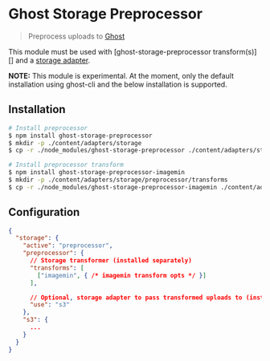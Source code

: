 # Ghost Storage Preprocessor

> Preprocess uploads to [Ghost][]

This module must be used with [ghost-storage-preprocessor transform(s)][] and a [storage adapter][].

**NOTE:** This module is experimental. At the moment, only the default installation using ghost-cli and the below installation is supported.

## Installation

```bash
# Install preprocessor
$ npm install ghost-storage-preprocessor
$ mkdir -p ./content/adapters/storage
$ cp -r ./node_modules/ghost-storage-preprocessor ./content/adapters/storage/preprocessor

# Install preprocessor transform
$ npm install ghost-storage-preprocessor-imagemin
$ mkdir -p ./content/adapters/storage/preprocessor/transforms
$ cp -r ./node_modules/ghost-storage-preprocessor-imagemin ./content/adapters/storage/preprocessor/transforms/imagemin
```

## Configuration

```json
{
  "storage": {
    "active": "preprocessor",
    "preprocessor": {
      // Storage transformer (installed separately)
      "transforms": [
        ["imagemin", { /* imagemin transform opts */ }]
      ],

      // Optional, storage adapter to pass transformed uploads to (installed separately). Defaults to local file system.
      "use": "s3"
    },
    "s3": {
      ...
    }
  }
}
```

[Ghost]: https://ghost.org
[storage adapter]: https://docs.ghost.org/docs/using-a-custom-storage-module